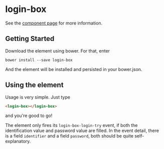 login-box
================

See the [component page](http://adracus.github.io/login-box) for more information.

## Getting Started

Download the element using bower. For that, enter

    bower install --save login-box

And the element will be installed and persisted in your bower.json.


## Using the element
Usage is very simple. Just type

```html
<login-box></login-box>
```

and you're good to go!

The element only fires its `login-box-login-try` event, if both
the identification value and password value are filled. In the event detail,
there is a field `identifier` and a field `password`, both should be quite self-
explanatory.
